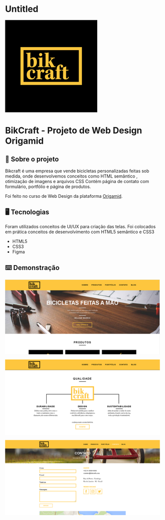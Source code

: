 # Untitled

![og-image.png](./git/4.png)

# BikCraft - Projeto de Web Design Origamid

## 🚀 Sobre o projeto

Bikcraft é uma empresa que vende bicicletas personalizadas feitas sob medida, onde desenvolvemos conceitos como HTML semântico , otimização de imagens e arquivos CSS Contém página de contato com formulário, portfólio e página de produtos.

Foi feito no curso de Web Design da plataforma [Origamid](http://www.origamid.com). 

## 🖥 Tecnologias

Foram utilizados conceitos de UI/UX para criação das telas. Foi colocados em prática conceitos de desenvolvimento com HTML5 semântico e CSS3

- HTML5
- CSS3
- Figma

## ⌨️ Demonstração

![og-image.png](./git/1.png)

![og-image.png](./git/2.png)

![og-image.png](./git/3.png)